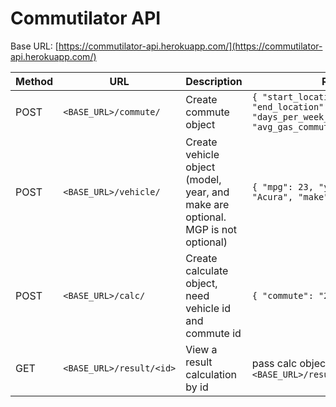 # Commutilator API

Base URL: [https://commutilator-api.herokuapp.com/](https://commutilator-api.herokuapp.com/)

| Method | URL                      | Description                                                                     | Request Data                                                                                                                              |
| ------ | ------------------------ | ------------------------------------------------------------------------------- | ----------------------------------------------------------------------------------------------------------------------------------------- |
| POST   | `<BASE_URL>/commute/`    | Create commute object                                                           | `{ "start_location": "test location", "end_location": "test location", "days_per_week_commuting":"distance":15, "avg_gas_commute": 3.76}` |
| POST   | `<BASE_URL>/vehicle/`    | Create vehicle object (model, year, and make are optional. MGP is not optional) | `{ "mpg": 23, "year": "1994", "model": "Acura", "make": "test make" }`                                                                    |
| POST   | `<BASE_URL>/calc/`       | Create calculate object, need vehicle id and commute id                         | `{ "commute": "2", "vehicle": "4" }`                                                                                                        |
| GET    | `<BASE_URL>/result/<id>` | View a result calculation by id                                                 | pass calc object id in url, ex: `<BASE_URL>/result/4`                                                                                     |
